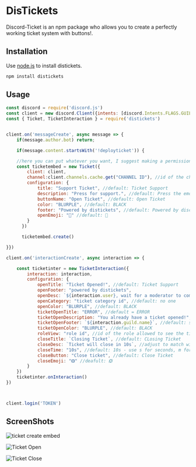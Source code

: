 # DisTickets

Discord-Ticket is an npm package who allows you to create a perfectly working ticket system with buttons!.

## Installation

Use [node.js](https://nodejs.org/it/download/) to install distickets.

```bash
npm install distickets
```

## Usage

```javascript
const discord = require('discord.js')
const client = new discord.Client({intents: [discord.Intents.FLAGS.GUILDS, discord.Intents.FLAGS.GUILD_MESSAGES]});
const { Ticket, TicketInteraction } = require('distickets')


client.on('messageCreate', async message => {
    if(message.author.bot) return;    

    if(message.content.startsWith('!deployticket')) {

    //here you can put whatever you want, I suggest making a permission filter
    const ticketembed = new Ticket({
        client: client,
        channel:client.channels.cache.get("CHANNEL ID"), //id of the channel where the ticket create embed should get sent
        configuration: {
            title: "Support Ticket", //default: Ticket Support
            description: "Press for support.", //default: Press the emoji to open a ticket
            buttonName: "Open Ticket", //default: Open Ticket
            color: "BLURPLE", //default: BLACK
            footer: "Powered by distickets", //default: Powered by discord-ticket
            openEmoji: "📖" //default: 📖
        }
      })

      ticketembed.create()

}})

client.on('interactionCreate', async interaction => {

    const ticketinter = new TicketInteraction({
        interaction: interaction,
        configuration: {
            openTitle: "Ticket Opened!", //default: Ticket Support
            openFooter: "powered by distickets",
            openDesc: `${interaction.user}, wait for a moderator to come!`, //default: Wait for a staffer
            openCategory: "ticket category id", //default: no one
            openColor: "BLURPLE", //default: BLACK
            ticketOpenTitle: "ERROR", //default = ERROR
            ticketOpenDescription: "You already have a ticket opened!", //default: You already have a ticket opened!
            ticketOpenFooter: `${interaction.guild.name}`, //default: server's name
            ticketOpenColor: "BLURPLE", //default: BLACK
            roleView: "role id", //id of the role allowed to see the tickets. 
            closeTitle: `Closing Ticket`, //default: CLosing Ticket
            closeDesc: `Ticket will close in 10s`, //adjust to match with closeTime
            closeTime: "10s", //default: 10s - use s for seconds, m for minutes, d for days
            closeButton: "Close ticket", //default: Close Ticket
            closeEmoji: "❎" //deafult: ❎ 
        }
    })
    ticketinter.onInteraction()
})



client.login('TOKEN')


```

## ScreenShots
![ticket create embed](https://cdn.discordapp.com/attachments/873616872061435986/876796336203243541/unknown.png)

![Ticket Open](https://cdn.discordapp.com/attachments/876796417878941786/876796447662698547/unknown.png)

![Ticket Close](https://cdn.discordapp.com/attachments/873616872061435986/876796661563797524/unknown.png)
